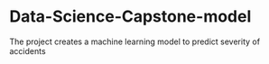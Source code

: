 # Data-Science-Capstone-model
The project creates a machine learning model to predict severity of accidents
